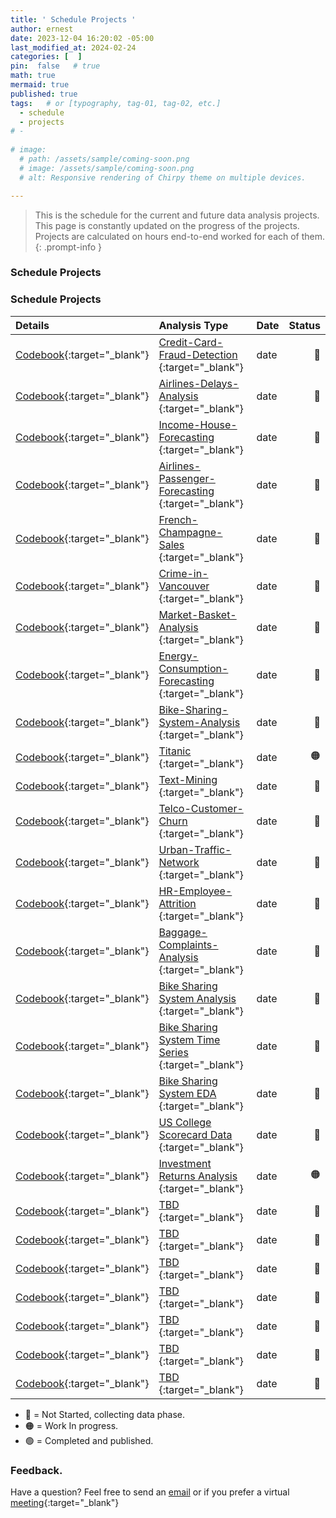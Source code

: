 ```yaml
---
title: ' Schedule Projects '
author: ernest
date: 2023-12-04 16:20:02 -05:00
last_modified_at: 2024-02-24
categories: [  ]
pin:  false   # true
math: true
mermaid: true
published: true
tags:   # or [typography, tag-01, tag-02, etc.]
  - schedule
  - projects
# -
 
# image: 
  # path: /assets/sample/coming-soon.png
  # image: /assets/sample/coming-soon.png
  # alt: Responsive rendering of Chirpy theme on multiple devices.

---
```



> This is the schedule for the current and future data analysis projects. This page is constantly updated on the progress of the projects. Projects are calculated on hours end-to-end worked for each of them. 
{: .prompt-info }




### Schedule Projects


<!--

| Details                      | Analysis Type    | Date   | Status |
|:-----------------------------|:-----------------|:-------|-------:|
| [Codebook](/assets/docs/paper1.pdf){:target="_blank"} | [ Credit-Card-Fraud-Detection ]( https://s-earnest.github.io/posts/Credit-Card-Fraud/ ){:target="_blank"} | date  | 🔴 |
| [Codebook](/assets/docs/paper1.pdf){:target="_blank"}  | [ Airlines-Delays-Analysis ]( https://s-earnest.github.io/posts/Airlines-Delays-Analysis/ ){:target="_blank"} | date  | 🔴 |
| [Codebook](/assets/docs/paper1.pdf){:target="_blank"}  | [ Income-House-Forecasting ]( https://s-earnest.github.io/posts/Income-House/ ){:target="_blank"} | date  | 🔴 |
| [Codebook](/assets/docs/paper1.pdf){:target="_blank"}  | [ Airlines-Passenger-Forecasting ]( https://s-ernest.com/ ){:target="_blank"} | date  | 🔴 |
| [Codebook](/assets/docs/paper1.pdf){:target="_blank"}  | [ French-Champagne-Sales ]( https://s-earnest.github.io/posts/French-Champagne-Sales/ ){:target="_blank"} | date  | 🔴 |
| [Codebook](/assets/docs/paper1.pdf){:target="_blank"}  | [ Crime-in-Vancouver ]( https://s-earnest.github.io/posts/Crime-in-Vancouver/ ){:target="_blank"} | date  | 🔴 |
| [Codebook](/assets/docs/paper1.pdf){:target="_blank"}  | [ Market-Basket-Analysis ]( https://s-earnest.github.io/posts/Market-Basket/ ){:target="_blank"} | date  | 🔴 |
| [Codebook](/assets/docs/paper1.pdf){:target="_blank"}  | [ Energy-Consumption-Forecasting ]( https://s-earnest.github.io/posts/Energy-Consumption/ ){:target="_blank"} | date  | 🔴 |
| [Codebook](/assets/docs/paper1.pdf){:target="_blank"}  | [ Bike-Sharing-System-Analysis ]( https://s-earnest.github.io/posts/Bike-Sharing-System/ ){:target="_blank"} | date  | 🔴 |
| [Codebook](/assets/docs/paper1.pdf){:target="_blank"}  | [ Titanic ]( https://s-earnest.github.io/posts/Titanic/ ){:target="_blank"} | date  | 🟠 |
| [Codebook](/assets/docs/paper1.pdf){:target="_blank"}  | [ Text-Mining ]( https://s-earnest.github.io/posts/Text-Mining/ ){:target="_blank"} | date  | 🔴 |
| [Codebook](/assets/docs/paper1.pdf){:target="_blank"}  | [ Telco-Customer-Churn ]( https://s-earnest.github.io/posts/Telco-Customer-Churn/ ){:target="_blank"} | date  | 🔴 |
| [Codebook](/assets/docs/paper1.pdf){:target="_blank"}  | [ Urban-Traffic-Network ]( https://s-earnest.github.io/posts/Urban-Traffic-Network/ ){:target="_blank"} | date  | 🔴 |
| [Codebook](/assets/docs/paper1.pdf){:target="_blank"}  | [ HR-Employee-Attrition ]( https://s-earnest.github.io/posts/HR-Employee-Attrition/ ){:target="_blank"} | date  | 🔴 |
| [Codebook](/assets/docs/paper1.pdf){:target="_blank"}  | [ Baggage-Complaints-Analysis ]( https://s-earnest.github.io/posts/Baggage-Complaints/){:target="_blank"} | date  | 🔴 |
| [Codebook](/assets/docs/paper1.pdf){:target="_blank"}  | [ Bike Sharing System Analysis ]( https://s-earnest.github.io/posts/Bike-Sharing-System-EDA/ ){:target="_blank"} | date  | 🔴 |
| [Codebook](/assets/docs/paper1.pdf){:target="_blank"}  | [ Bike Sharing System Time Series ]( https://s-earnest.github.io/posts/Bike-Sharing-System-EDA/ ){:target="_blank"} | date  | 🔴 |
| [Codebook](/assets/docs/paper1.pdf){:target="_blank"}  | [ Bike Sharing System EDA ]( https://s-earnest.github.io/posts/Bike-Sharing-System-EDA/ ){:target="_blank"} | date  | 🔴 |
| [Codebook](/assets/docs/paper1.pdf){:target="_blank"}  | [ TBD ]( https://s-earnest.github.io/posts/Coming-soon/ ){:target="_blank"} | date  | 🔴 |
| [Codebook](/assets/docs/paper1.pdf){:target="_blank"}  | [ TBD ]( https://s-ernest.com/ ){:target="_blank"} | date  | 🔴 |
| [Codebook](/assets/docs/paper1.pdf){:target="_blank"}  | [ TBD ]( https://s-ernest.com/ ){:target="_blank"} | date  | 🔴 |
| [Codebook](/assets/docs/paper1.pdf){:target="_blank"}  | [ TBD ]( https://s-ernest.com/ ){:target="_blank"} | date  | 🔴 |
| [Codebook](/assets/docs/paper1.pdf){:target="_blank"}  | [ TBD ]( https://s-ernest.com/ ){:target="_blank"} | date  | 🔴 |
| [Codebook](/assets/docs/paper1.pdf){:target="_blank"}  | [ TBD ]( https://s-ernest.com/ ){:target="_blank"} | date  | 🔴 |
| [Codebook](/assets/docs/paper1.pdf){:target="_blank"}  | [ TBD ]( https://s-ernest.com/ ){:target="_blank"} | date  | 🔴 |
| [Codebook](/assets/docs/paper1.pdf){:target="_blank"}  | [ TBD ]( https://s-ernest.com/ ){:target="_blank"} | date  | 🔴 |
| [Codebook](/assets/docs/paper1.pdf){:target="_blank"}  | [ TBD ]( https://s-ernest.com/ ){:target="_blank"} | date  | 🔴 |
| [Codebook](/assets/docs/paper1.pdf){:target="_blank"}  | [ TBD ]( https://s-ernest.com/ ){:target="_blank"} | date  | 🔴 |
| [Codebook](/assets/docs/paper1.pdf){:target="_blank"}  | [ TBD ]( https://s-ernest.com/ ){:target="_blank"} | date  | 🔴 |
| [Codebook](/assets/docs/paper1.pdf){:target="_blank"}  | [ TBD ]( https://s-ernest.com/ ){:target="_blank"} | date  | 🔴 |

-->




### Schedule Projects


| Details                      | Analysis Type    | Date   | Status |
|:-----------------------------|:-----------------|:-------|-------:|
| [Codebook](/assets/docs/paper1.pdf){:target="_blank"} | [ Credit-Card-Fraud-Detection ]( https://s-earnest.github.io/posts/Coming-Soon/ ){:target="_blank"} | date  | 🔴 |
| [Codebook](/assets/docs/paper1.pdf){:target="_blank"}  | [ Airlines-Delays-Analysis ]( https://s-earnest.github.io/posts/Coming-Soon/ ){:target="_blank"} | date  | 🔴 |
| [Codebook](/assets/docs/paper1.pdf){:target="_blank"}  | [ Income-House-Forecasting ]( https://s-earnest.github.io/posts/Coming-Soon/ ){:target="_blank"} | date  | 🔴 |
| [Codebook](/assets/docs/paper1.pdf){:target="_blank"}  | [ Airlines-Passenger-Forecasting ]( https://s-ernest.com/){:target="_blank"} | date  | 🔴 |
| [Codebook](/assets/docs/paper1.pdf){:target="_blank"}  | [ French-Champagne-Sales ]( https://s-earnest.github.io/posts/Coming-Soon/ ){:target="_blank"} | date  | 🔴 |
| [Codebook](/assets/docs/paper1.pdf){:target="_blank"}  | [ Crime-in-Vancouver ]( https://s-earnest.github.io/posts/Coming-Soon/ ){:target="_blank"} | date  | 🔴 |
| [Codebook](/assets/docs/paper1.pdf){:target="_blank"}  | [ Market-Basket-Analysis ]( https://s-earnest.github.io/posts/Coming-Soon/ ){:target="_blank"} | date  | 🔴 |
| [Codebook](/assets/docs/paper1.pdf){:target="_blank"}  | [ Energy-Consumption-Forecasting ]( https://s-earnest.github.io/posts/Coming-Soon/ ){:target="_blank"} | date  | 🔴 |
| [Codebook](/assets/docs/paper1.pdf){:target="_blank"}  | [ Bike-Sharing-System-Analysis ]( https://s-earnest.github.io/posts/Coming-soon/ ){:target="_blank"} | date  | 🔴 |
| [Codebook](/assets/docs/paper1.pdf){:target="_blank"}  | [ Titanic ]( https://s-earnest.github.io/posts/Coming-Soon/ ){:target="_blank"} | date  | 🟠 |
| [Codebook](/assets/docs/paper1.pdf){:target="_blank"}  | [ Text-Mining ]( https://s-earnest.github.io/posts/Coming-Soon/ ){:target="_blank"} | date  | 🔴 |
| [Codebook](/assets/docs/paper1.pdf){:target="_blank"}  | [ Telco-Customer-Churn ]( https://s-earnest.github.io/posts/Coming-Soon/ ){:target="_blank"} | date  | 🔴 |
| [Codebook](/assets/docs/paper1.pdf){:target="_blank"}  | [ Urban-Traffic-Network ]( https://s-earnest.github.io/posts/Coming-Soon/ ){:target="_blank"} | date  | 🔴 |
| [Codebook](/assets/docs/paper1.pdf){:target="_blank"}  | [ HR-Employee-Attrition ]( https://s-earnest.github.io/posts/Coming-Soon/ ){:target="_blank"} | date  | 🔴 |
| [Codebook](/assets/docs/paper1.pdf){:target="_blank"}  | [ Baggage-Complaints-Analysis ]( https://s-earnest.github.io/posts/Coming-Soon/ ){:target="_blank"} | date  | 🔴 |
| [Codebook](/assets/docs/paper1.pdf){:target="_blank"}  | [ Bike Sharing System Analysis ]( https://s-earnest.github.io/posts/Coming-soon/ ){:target="_blank"} | date  | 🔴 |
| [Codebook](/assets/docs/paper1.pdf){:target="_blank"}  | [ Bike Sharing System Time Series ]( https://s-earnest.github.io/posts/Coming-Soon/ ){:target="_blank"} | date  | 🔴 |
| [Codebook](/assets/docs/paper1.pdf){:target="_blank"}  | [ Bike Sharing System EDA ]( https://s-earnest.github.io/posts/Coming-Soon/ ){:target="_blank"} | date  | 🔴 |
| [Codebook](/assets/docs/paper1.pdf){:target="_blank"}  | [ US College Scorecard Data ]( https://s-earnest.github.io/posts/Coming-Soon/ ){:target="_blank"} | date  | 🔴 |
| [Codebook](/assets/docs/paper1.pdf){:target="_blank"}  | [ Investment Returns Analysis ]( https://s-earnest.github.io/posts/Coming-Soon/ ){:target="_blank"} | date  | 🟠 |
| [Codebook](/assets/docs/paper1.pdf){:target="_blank"}  | [ TBD ]( https://s-earnest.github.io/posts/Coming-Soon/ ){:target="_blank"} | date  | 🔴 |
| [Codebook](/assets/docs/paper1.pdf){:target="_blank"}  | [ TBD ]( https://s-earnest.github.io/posts/Coming-Soon/ ){:target="_blank"} | date  | 🔴 |
| [Codebook](/assets/docs/paper1.pdf){:target="_blank"}  | [ TBD ]( https://s-earnest.github.io/posts/Coming-Soon/ ){:target="_blank"} | date  | 🔴 |
| [Codebook](/assets/docs/paper1.pdf){:target="_blank"}  | [ TBD ]( https://s-earnest.github.io/posts/Coming-Soon/ ){:target="_blank"} | date  | 🔴 |
| [Codebook](/assets/docs/paper1.pdf){:target="_blank"}  | [ TBD ]( https://s-earnest.github.io/posts/Coming-Soon/ ){:target="_blank"} | date  | 🔴 |
| [Codebook](/assets/docs/paper1.pdf){:target="_blank"}  | [ TBD ]( https://s-earnest.github.io/posts/Coming-Soon/ ){:target="_blank"} | date  | 🔴 |
| [Codebook](/assets/docs/paper1.pdf){:target="_blank"}  | [ TBD ]( https://s-earnest.github.io/posts/Coming-Soon/ ){:target="_blank"} | date  | 🔴 |






- 🔴 = Not Started, collecting data phase.
- 🟠 = Work In progress.
- 🟢 = Completed and published.




### Feedback. 

Have a question? Feel free to send an [email](mailto:s.ernest@gmx.us) or if you prefer a virtual [meeting]( https://calendly.com/s-earnest/15min ){:target="_blank"}



